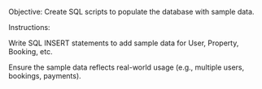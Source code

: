 Objective:
Create SQL scripts to populate the database with sample data.

Instructions:

Write SQL INSERT statements to add sample data for User, Property, Booking, etc.

Ensure the sample data reflects real-world usage (e.g., multiple users, bookings, payments).
